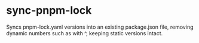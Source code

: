 # sync-pnpm-lock
Syncs pnpm-lock.yaml versions into an existing package.json file, removing dynamic numbers such as with ^, keeping static versions intact.
